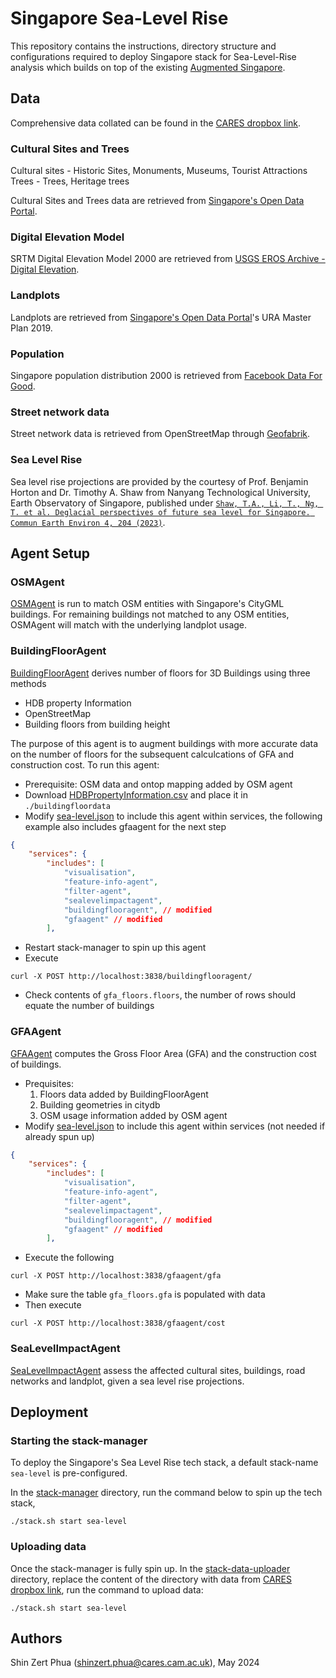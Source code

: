 # Singapore Sea-Level Rise
This repository contains the instructions, directory structure and configurations required to deploy Singapore stack for Sea-Level-Rise analysis which builds on top of the existing [Augmented Singapore](https://github.com/cambridge-cares/TheWorldAvatar/tree/dev-singapore-stack/Deploy/stacks/Singapore). 

## Data
Comprehensive data collated can be found in the [CARES dropbox link](https://www.dropbox.com/scl/fo/s4youc2epx7quqapolgw6/AH_IAMDhH9FppOosYpKd3zs?rlkey=4ab335m057bkv64zs7e8xdn20&dl=0). 

### Cultural Sites and Trees
Cultural sites - Historic Sites, Monuments, Museums, Tourist Attractions
Trees - Trees, Heritage trees 

Cultural Sites and Trees data are retrieved from [Singapore's Open Data Portal](https://beta.data.gov.sg/).

### Digital Elevation Model
SRTM Digital Elevation Model 2000 are retrieved from [USGS EROS Archive - Digital Elevation](https://www.usgs.gov/centers/eros/science/usgs-eros-archive-digital-elevation-shuttle-radar-topography-mission-srtm-1#overview).

### Landplots
Landplots are retrieved from [Singapore's Open Data Portal](https://beta.data.gov.sg/)'s URA Master Plan 2019.

### Population
Singapore population distribution 2000 is retrieved from [Facebook Data For Good](https://dataforgood.facebook.com/dfg/tools/high-resolution-population-density-maps).

### Street network data
Street network data is retrieved from OpenStreetMap through [Geofabrik](https://download.geofabrik.de/).

### Sea Level Rise
Sea level rise projections are provided by the courtesy of Prof. Benjamin Horton and Dr. Timothy A. Shaw from Nanyang Technological University, Earth Observatory of Singapore, published under [`Shaw, T.A., Li, T., Ng, T. et al. Deglacial perspectives of future sea level for Singapore. Commun Earth Environ 4, 204 (2023)`](https://doi.org/10.1038/s43247-023-00868-5).

## Agent Setup
### OSMAgent
[OSMAgent](https://github.com/cambridge-cares/TheWorldAvatar/tree/main/Agents/OSMAgent) is run to match OSM entities with Singapore's CityGML buildings. For remaining buildings not matched to any OSM entities, OSMAgent will match with the underlying landplot usage. 

### BuildingFloorAgent
[BuildingFloorAgent](https://github.com/cambridge-cares/TheWorldAvatar/tree/main/Agents/BuildingFloorAgent) derives number of floors for 3D Buildings using three methods 
- HDB property Information
- OpenStreetMap
- Building floors from building height

The purpose of this agent is to augment buildings with more accurate data on the number of floors for the subsequent calculcations of GFA and construction cost. To run this agent: 
- Prerequisite: OSM data and ontop mapping added by OSM agent
- Download [HDBPropertyInformation.csv](https://www.dropbox.com/scl/fi/3pgkir5zfcbhq8dliv1kr/HDBPropertyInformation.csv?rlkey=5lmb49cjqgvyrx7rcxtos1l41&dl=0) and place it in ```./buildingfloordata```
- Modify [sea-level.json] to include this agent within services, the following example also includes gfaagent for the next step
```json
{
    "services": {
        "includes": [
            "visualisation",
            "feature-info-agent",
            "filter-agent",
            "sealevelimpactagent",
            "buildingflooragent", // modified
            "gfaagent" // modified 
        ],
```
- Restart stack-manager to spin up this agent
- Execute 
```
curl -X POST http://localhost:3838/buildingflooragent/
```
- Check contents of ```gfa_floors.floors```, the number of rows should equate the number of buildings
### GFAAgent
[GFAAgent](https://github.com/cambridge-cares/TheWorldAvatar/tree/dev-sea-level-rise-singapore/Agents/GFAAgent) computes the Gross Floor Area (GFA) and the construction cost of buildings. 

- Prequisites: 
    1) Floors data added by BuildingFloorAgent
    2) Building geometries in citydb
    3) OSM usage information added by OSM agent
- Modify [sea-level.json] to include this agent within services (not needed if already spun up)
```json
{
    "services": {
        "includes": [
            "visualisation",
            "feature-info-agent",
            "filter-agent",
            "sealevelimpactagent",
            "buildingflooragent", // modified
            "gfaagent" // modified 
        ],
```
- Execute the following
```
curl -X POST http://localhost:3838/gfaagent/gfa
```
- Make sure the table `gfa_floors.gfa` is populated with data
- Then execute
```
curl -X POST http://localhost:3838/gfaagent/cost
```

### SeaLevelImpactAgent
[SeaLevelImpactAgent](https://github.com/cambridge-cares/TheWorldAvatar/tree/main/Agents/SeaLevelImpactAgent) assess the affected cultural sites, buildings, road networks and landplot, given a sea level rise projections.

## Deployment 
### Starting the stack-manager
To deploy the Singapore's Sea Level Rise tech stack, a default stack-name `sea-level` is pre-configured.

In the [stack-manager](stack-manager) directory, run the command below to spin up the tech stack,
```
./stack.sh start sea-level
```

### Uploading data
Once the stack-manager is fully spin up. In the [stack-data-uploader](stack-data-uploader) directory, replace the content of the directory with data from [CARES dropbox link](https://www.dropbox.com/scl/fo/s4youc2epx7quqapolgw6/AH_IAMDhH9FppOosYpKd3zs?rlkey=4ab335m057bkv64zs7e8xdn20&dl=0), run the command to upload data:
```
./stack.sh start sea-level
```

## Authors
Shin Zert Phua (shinzert.phua@cares.cam.ac.uk), May 2024

[sea-level.json]: ./stack-manager/inputs/config/sea-level.json